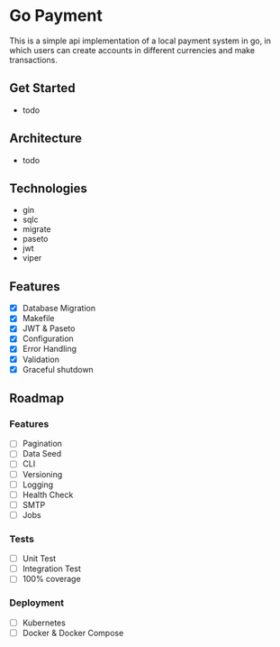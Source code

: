 # Go Payment


This is a simple api implementation of a local payment system in go, in which users can create accounts in different currencies and make transactions.

## Get Started

- todo

## Architecture

- todo

## Technologies
- gin
- sqlc 
- migrate
- paseto
- jwt
- viper

## Features
- [x] Database Migration
- [x] Makefile
- [x] JWT & Paseto
- [x] Configuration
- [x] Error Handling
- [x] Validation
- [x] Graceful shutdown

## Roadmap

### Features
- [ ] Pagination
- [ ] Data Seed
- [ ] CLI
- [ ] Versioning
- [ ] Logging
- [ ] Health Check
- [ ] SMTP
- [ ] Jobs

### Tests
- [ ] Unit Test
- [ ] Integration Test
- [ ] 100% coverage

### Deployment
- [ ] Kubernetes 
- [ ] Docker & Docker Compose
